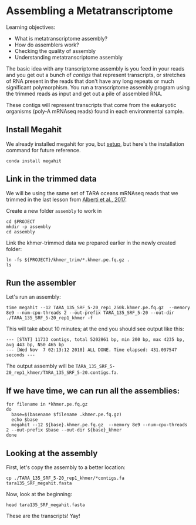 # Assembling a Metatranscriptome

Learning objectives:

* What is metatranscriptome assembly?
* How do assemblers work?
* Checking the quality of assembly
* Understanding metatranscriptome assembly


The basic idea with any transcriptome assembly is you feed in your reads and you get out a bunch of *contigs* that represent transcripts, or stretches of RNA present in the reads that don't have any long repeats or much significant polymorphism. You run a transcriptome assembly program using the trimmed reads as input and get out a pile of assembled RNA. 

These contigs will represent transcripts that come from the eukaryotic organisms (poly-A mRNAseq reads) found in each environmental sample.

## Install Megahit

We already installed megahit for you, but [setup](setting-up-tara-environment.md), but here's the installation command for future reference.

```
conda install megahit
```

## Link in the trimmed data

We will be using the same set of TARA oceans mRNAseq reads that we trimmed in the last lesson from [Alberti et al., 2017](https://www.nature.com/articles/sdata201793#t1).

Create a new folder `assembly` to work in 

```
cd $PROJECT
mkdir -p assembly
cd assembly
```

Link the khmer-trimmed data we prepared earlier in the newly created folder:
```
ln -fs ${PROJECT}/khmer_trim/*.khmer.pe.fq.gz .
ls
```
## Run the assembler

Let's run an assembly:

```
time megahit --12 TARA_135_SRF_5-20_rep1_250k.khmer.pe.fq.gz  --memory 8e9 --num-cpu-threads 2 --out-prefix TARA_135_SRF_5-20 --out-dir ./TARA_135_SRF_5-20_rep1_khmer -f
```

This will take about 10 minutes; at the end you should see output like this:

```
--- [STAT] 11733 contigs, total 5202861 bp, min 200 bp, max 4235 bp, avg 443 bp, N50 465 bp
--- [Wed Nov  7 02:13:12 2018] ALL DONE. Time elapsed: 431.097547 seconds ---
```

The output assembly will be `TARA_135_SRF_5-20_rep1_khmer/TARA_135_SRF_5-20.contigs.fa`.


## If we have time, we can run all the assemblies: 
```
for filename in *khmer.pe.fq.gz
do
  base=$(basename $filename .khmer.pe.fq.gz)
  echo $base
  megahit --12 ${base}.khmer.pe.fq.gz  --memory 8e9 --num-cpu-threads 2 --out-prefix $base --out-dir ${base}_khmer 
done
```


## Looking at the assembly

First, let's copy the assembly to a better location:

```
cp ./TARA_135_SRF_5-20_rep1_khmer/*contigs.fa tara135_SRF_megahit.fasta
```

Now, look at the beginning:

```
head tara135_SRF_megahit.fasta 
```

These are the transcripts! Yay!



